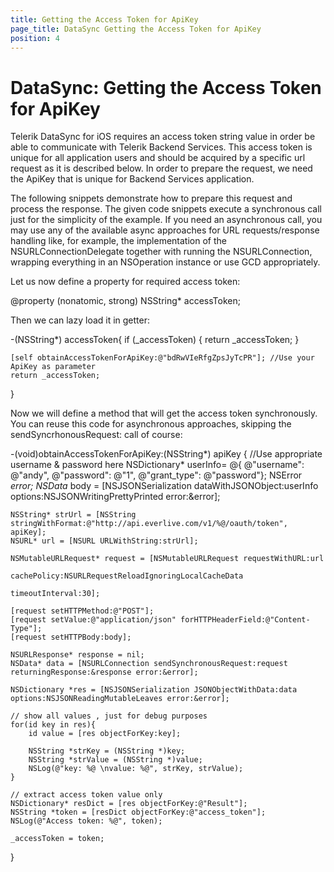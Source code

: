 ```yaml
---
title: Getting the Access Token for ApiKey
page_title: DataSync Getting the Access Token for ApiKey
position: 4
---
```


# DataSync: Getting the Access Token for ApiKey

Telerik DataSync for iOS requires an access token string value in order be able to communicate with Telerik Backend Services. This access token is unique for all application users and should be acquired by a specific url request as it is described below. In order to prepare the request, we need the ApiKey that is unique for Backend Services application.

The following snippets demonstrate how to prepare this request and process the response. The given code snippets execute a synchronous call just for the simplicity of the example. If you need an asynchronous call, you may use any of the available async approaches for URL requests/response handling like, for example, the implementation of the NSURLConnectionDelegate together with running the NSURLConnection, wrapping everything in an NSOperation instance or use GCD appropriately.

Let us now define a property for required access token:


@property (nonatomic, strong) NSString* accessToken;


Then we can lazy load it in getter:


-(NSString*) accessToken{
    if (_accessToken) {
        return _accessToken;
    }

    [self obtainAccessTokenForApiKey:@"bdRwVIeRfgZpsJyTcPR"]; //Use your ApiKey as parameter
    return _accessToken;
}


Now we will define a method that will get the access token synchronously. You can reuse this code for asynchronous approaches, skipping the sendSyncrhonousRequest: call of course:

-(void)obtainAccessTokenForApiKey:(NSString*) apiKey
{
    //Use appropriate username & password here
    NSDictionary* userInfo= @{  @"username": @"andy", @"password": @"1", @"grant_type": @"password"};
    NSError *error;
    NSData* body  = [NSJSONSerialization dataWithJSONObject:userInfo
                                                    options:NSJSONWritingPrettyPrinted
                                                      error:&error];

    NSString* strUrl = [NSString stringWithFormat:@"http://api.everlive.com/v1/%@/oauth/token", apiKey];
    NSURL* url = [NSURL URLWithString:strUrl];

    NSMutableURLRequest* request = [NSMutableURLRequest requestWithURL:url
                                                          cachePolicy:NSURLRequestReloadIgnoringLocalCacheData
                                                       timeoutInterval:30];

    [request setHTTPMethod:@"POST"];
    [request setValue:@"application/json" forHTTPHeaderField:@"Content-Type"];
    [request setHTTPBody:body];

    NSURLResponse* response = nil;
    NSData* data = [NSURLConnection sendSynchronousRequest:request returningResponse:&response error:&error];

    NSDictionary *res = [NSJSONSerialization JSONObjectWithData:data options:NSJSONReadingMutableLeaves error:&error];

    // show all values , just for debug purposes
    for(id key in res){
        id value = [res objectForKey:key];

        NSString *strKey = (NSString *)key;
        NSString *strValue = (NSString *)value;
        NSLog(@"key: %@ \nvalue: %@", strKey, strValue);
    }

    // extract access token value only
    NSDictionary* resDict = [res objectForKey:@"Result"];
    NSString *token = [resDict objectForKey:@"access_token"];
    NSLog(@"Access token: %@", token);

    _accessToken = token;
}
